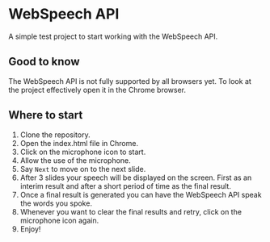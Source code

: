 # WebSpeech API

A simple test project to start working with the WebSpeech API.

## Good to know

The WebSpeech API is not fully supported by all browsers yet.
To look at the project effectively open it in the Chrome browser.

## Where to start

1. Clone the repository.
2. Open the index.html file in Chrome.
3. Click on the microphone icon to start.
4. Allow the use of the microphone.
5. Say `Next` to move on to the next slide.
6. After 3 slides your speech will be displayed on the screen. First as an interim result and after a short period of time as the final result.
7. Once a final result is generated you can have the WebSpeech API speak the words you spoke.
8. Whenever you want to clear the final results and retry, click on the microphone icon again.
9. Enjoy!
